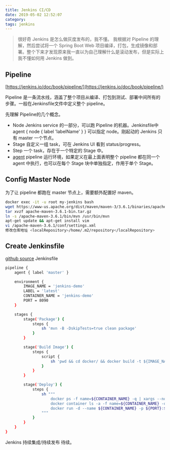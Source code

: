 ```yaml
---
title: Jenkins CI/CD
date: 2019-05-02 12:52:07
category:
tags: jenkins
---
```

> 很好奇 Jenkins 是怎么做灰度发布的，我不懂。
> 我根据对 Pipeline 的理解，然后尝试将一个 Spring Boot Web 项目编译，打包，生成镜像和部署。整个下来才发现原来我一直以为自己理解什么是滚动发布，但是实际上我不懂如何用 Jenkins 做到。

## Pipeline
[https://jenkins.io/doc/book/pipeline/](https://jenkins.io/doc/book/pipeline/)

Pipeline 是一条流水线，涵盖了整个项目从编译、打包到测试、部署中间所有的步骤。一般在Jenkinsfile文件中定义整个 pipeline。

先理解 Pipeline的几个概念。
- Node 
  Jenkins service 的一部分，可以跑 Pipeline 的机器。Jenkinsfile中 agent { node { label 'labelName' } } 可以指定 node。刚起动的 Jenkins 只有 master 一个节点。
- Stage
  自定义一组 task，可在 Jenkins UI 看到 status/progress。
- Step
  一个 task，存在于一个特定的 Stage 中。
- [agent](https://jenkins.io/doc/book/pipeline/syntax/#agent)
  pipeline 运行环境，如果定义在最上面表明整个 pipeline 都在同一个 agent 中执行，也可以在每个 Stage 块中单独指定，作用于单个 Stage。

## Config Master Node
为了让 pipeline 都跑在 master 节点上，需要额外配置好 maven。
```sh
docker exec -it -u root my-jenkins bash
wget https://www-us.apache.org/dist/maven/maven-3/3.6.1/binaries/apache-maven-3.6.1-bin.tar.gz
tar xvzf apache-maven-3.6.1-bin.tar.gz
ln -s /apache-maven-3.6.1/bin/mvn /usr/bin/mvn
apt-get update && apt-get install vim
vi /apache-maven-3.6.1/conf/settings.xml
修改仓库地址 <localRepository>/home/.m2/repository</localRepository>
```

## Create Jenkinsfile
[github source](https://github.com/carl-zk/jenkins-demo)
Jenkinsfile
```sh
pipeline {
    agent { label 'master' }

    environment {
        IMAGE_NAME = 'jenkins-demo'
        LABEL = 'latest'
        CONTAINER_NAME = 'jenkins-demo'
        PORT = 8090
    }

    stages {
        stage('Package') {
            steps {
                sh 'mvn -B -DskipTests=true clean package'
            }
        }

        stage('Build Image') {
            steps {
                script {
                    sh 'pwd && cd docker/ && docker build -t ${IMAGE_NAME}:${LABEL} .'
                }
            }
        }

        stage('Deploy') {
            steps {
                sh """
                    docker ps -f name=${CONTAINER_NAME} -q | xargs --no-run-if-empty docker container stop
                    docker container ls -a -f name=${CONTAINER_NAME} -q | xargs -r docker container rm -v
                    docker run -d --name ${CONTAINER_NAME} -p ${PORT}:${PORT} ${IMAGE_NAME}:${LABEL}
                """
            }
        }
    }
}
```
Jenkins 持续集成/持续发布 待续。









